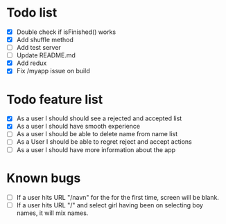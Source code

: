 # Todo list
* [x] Double check if isFinished() works 
* [x] Add shuffle method
* [ ] Add test server
* [ ] Update README.md
* [x] Add redux
* [x] Fix /myapp issue on build

# Todo feature list
* [x] As a user I should should see a rejected and accepted list
* [x] As a user I should have smooth experience
* [ ] As a user I should be able to delete name from name list
* [ ] As a User I should be able to regret reject and accept actions
* [ ] As a user I should have more information about the app

# Known bugs
* [ ] If a user hits URL "/navn" for the for the first time, screen will be blank.
* [ ] If a user hits URL "/" and select girl having been on selecting boy names, it will mix names.